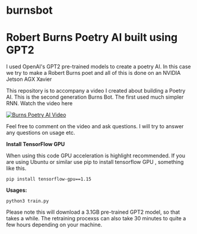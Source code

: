 # burnsbot
# Robert Burns Poetry AI built using GPT2

I used OpenAI's GPT2 pre-trained models to create a poetry AI. In this case we try to make a  Robert Burns poet and all of this is done on an NVIDIA Jetson AGX Xavier

This repository is to accompany a video I created about building a Poetry AI. This is the second generation Burns Bot. The first used much simpler RNN. Watch the video here


[![Burns Poetry AI Video](https://img.youtube.com/vi/LjkubM5IIos/0.jpg)](https://www.youtube.com/watch?v=LjkubM5IIos)

Feel free to comment on the video and ask questions. I will try to answer any questions on usage etc. 

**Install TensorFlow GPU**

When using this code GPU acceleration is highlight recommended.  If you are using Ubuntu or similar use pip to install tensorflow GPU , something like this. 

`pip install tensorflow-gpu==1.15`

**Usages:**

`python3 train.py`

Please note this will download a 3.1GB pre-trained GPT2 model, so that takes a while. The retraining procexss can also take 30 minutes to quite a few hours depending on your machine. 



